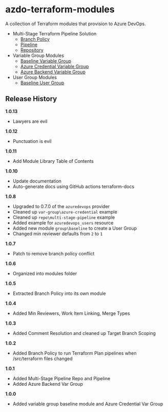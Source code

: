 # azdo-terraform-modules
A collection of Terraform modules that provision to Azure DevOps.

- Multi-Stage Terraform Pipeline Solution
  - [Branch Policy](./modules/branch-policy/multi-stage-terraform/README.md)
  - [Pipeline](./modules/pipeline/multi-stage-terraform/README.md)
  - [Repository](./modules/repo/multi-stage-terraform/README.md)
- Variable Group Modules
  - [Baseline Variable Group](./modules/var-group/baseline/README.md)
  - [Azure Credential Variable Group](./modules/var-group/azure-credential/README.md)
  - [Azure Backend Variable Group](./modules/var-group/azure-backend/README.md)
- User Group Modules
  - [Baseline User Group](./modules/group/baseline/README.md)

## Release History
**1.0.13**
- Lawyers are evil

**1.0.12**
- Punctuation is evil

**1.0.11**
- Add Module Library Table of Contents

**1.0.10**
- Update documentation
- Auto-generate docs using GitHub actions terraform-docs

**1.0.8**
- Upgraded to 0.7.0 of the `azuredevops` provider
- Cleaned up `var-group\azure-credential` example
- Cleaned up `repo\multi-stage-pipeline` example
- Added example for `azuredevops_users` resource
- Added new module `group\baseline` to create a User Group
- Changed min reviewer defaults from `2` to `1`

**1.0.7**
- Patch to remove branch policy conflict

**1.0.6**
- Organized into modules folder

**1.0.5**
- Extracted Branch Policy into its own module 

**1.0.4**
- Added Min Reviewers, Work Item Linking, Merge Types 

**1.0.3**
- Added Comment Resolution and cleaned up Target Branch Scoping

**1.0.2**
- Added Branch Policy to run Terraform Plan pipelines when /src/terraform files changed

**1.0.1**
- Added Multi-Stage Pipeline Repo and Pipeline
- Added Azure Backend Var Group

**1.0.0**
- Added variable group baseline module and Azure Credential Var Group
